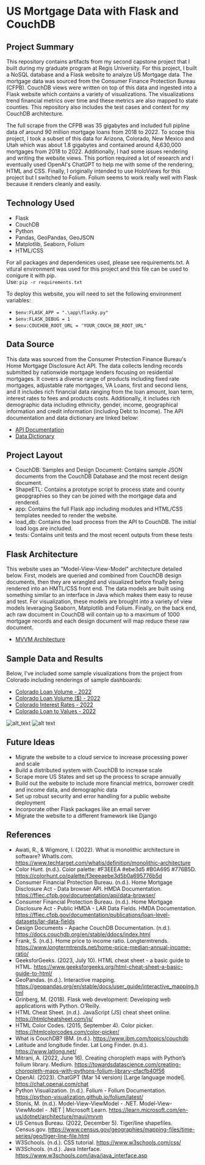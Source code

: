 # US Mortgage Data with Flask and CouchDB

## Project Summary
This repository contains artifacts from my second capstone project that I built during my graduate program at Regis University. For this project, I built a NoSQL database and a Flask website to analyze US Mortgage data. The mortgage data was sourced from the Consumer Finance Protection Bureau (CFPB). CouchDB views were written on top of this data and ingested into a Flask website which contains a variety of visualizations. The visualizations trend financial metrics over time and these metrics are also mapped to state counties. This repository also includes the test cases and context for my CouchDB architecture.

The full scrape from the CFPB was 35 gigabytes and included full pipline data of around 90 million mortgage loans from 2018 to 2022. To scope this project, I took a subset of this data for Arizona, Colorado, New Mexico and Utah which was about 1.8 gigabytes and contained around 4,630,000 mortgages from 2018 to 2022. Additionally, I had some issues rendering and writing the website views. This portion required a lot of research and I eventually used OpenAI's ChatGPT to help me with some of the rendering, HTML and CSS. Finally, I originally intended to use HoloViews for this project but I switched to Folium. Folium seems to work really well with Flask because it renders cleanly and easily.

## Technology Used
- Flask
- CouchDB
- Python
- Pandas, GeoPandas, GeoJSON
- Matplotlib, Seaborn, Folium
- HTML/CSS

For all packages and dependenices used, please see requirements.txt. A vitural environment was used for this project and this file can be used to conigure it with pip.<br> Use:
`pip -r requirements.txt`<br>

To deploy this website, you will need to set the following environment variables:

- `$env:FLASK_APP = ".\app\flasky.py"`
- `$env:FLASK_DEBUG = 1`
- `$env:COUCHDB_ROOT_URL = 'YOUR_COUCH_DB_ROOT_URL"`

## Data Source

This data was sourced from the Consumer Protection Finance Bureau's Home Mortgage Disclosure Act API. The data collects lending records submitted by nationwide mortgage lenders focusing on residential mortgages. It covers a diverse range of products including fixed rate mortgages, adjustable rate mortgages, VA Loans, first and second liens, and it includes rich financial data ranging from the loan amount, loan term, interest rates to fees and products costs. Additionally, it includes rich demographic data including ethnicity, gender, income, geographical information and credit information (including Debt to Income). The API documentation and data dictionary are linked below:

- [API Documentation](https://ffiec.cfpb.gov/documentation/api/data-browser/)
- [Data Dictionary](https://ffiec.cfpb.gov/documentation/publications/loan-level-datasets/lar-data-fields)

## Project Layout
- CouchDB: Samples and Design Document: Contains sample JSON documents from the CouchDB Database and the most recent design document.
- ShapeETL: Contains a prototype script to process state and county geopgraphies so they can be joined with the mortgage data and rendered.
- app: Contains the full Flask app including modules and HTML/CSS templates needed to render the website.
- load_db: Contains the load process from the API to CouchDB. The initial load logs are included.
- tests: Contains unit tests and the most recent outputs from these tests

## Flask Architecture
This website uses an "Model-View-View-Model" architecture detailed below. First, models are queried and combined from CouchDB design documents, then they are wrangled and visualized before finally being rendered into an HMTL/CSS front end. The data models are built using something similar to an interface in Java which makes them easy to reuse and test. For visualization, these models are brought into a variety of view models leveraging Seaborn, Matplotlib and Folium. Finally, on the back end, ach raw document in CouchDB will contain up to a maximum of 1000 mortgage records and each design document will map reduce these raw document.

- [MVVM Architecture](https://learn.microsoft.com/en-us/dotnet/architecture/maui/mvvm)

## Sample Data and Results
Below, I've included some sample visualizations from the project from Colorado including renderings of sample dashboards:

- [Colorado Loan Volume - 2022](https://amason445.github.io/us_mortgages_flask_website/example_dashboards/CO_2022_30-year_Loan%20Volume.html)
- [Colorado Loan Volume ($) - 2022](https://amason445.github.io/us_mortgages_flask_website/example_dashboards/CO_2022_30-year_Total%20Loan%20Amount.html)
- [Colorado Interest Rates - 2022](https://amason445.github.io/us_mortgages_flask_website/example_dashboards/CO_2022_30-year_Average%20Interest%20Rate.html)
- [Colorado Loan to Values - 2022](https://amason445.github.io/us_mortgages_flask_website/example_dashboards/CO_2022_30-year_Average%20Loan%20to%20Value.html)

![alt_text](https://github.com/amason445/us_mortgages_map_reduce/blob/main/tests/graphs/loan_volume_graphs/CO_volumes.png)
![alt text](https://github.com/amason445/us_mortgages_map_reduce/blob/main/tests/graphs/interest_rate_graphs/CO_interest_rate.png)

## Future Ideas
- Migrate the website to a cloud service to increase processing power and scale
- Build a distributed system with CouchDB to increase scale
- Scrape more US States and set up the process to scrape annually
- Build out the website to include more financial metrics, borrower credit and income data, and demographic data
- Set up robust security and error handling for a public website deployment
- Incorporate other Flask packages like an email server
- Migrate the website to a different framework like Django

## References
- Awati, R., & Wigmore, I. (2022). What is monolithic architecture in software? WhatIs.com. https://www.techtarget.com/whatis/definition/monolithic-architecture
- Color Hunt. (n.d.). Color palette: #F3EEEA #ebe3d5 #B0A695 #776B5D. https://colorhunt.co/palette/f3eeeaebe3d5b0a695776b5d
- Consumer Financial Protection Bureau. (n.d.). Home Mortgage Disclosure Act - Data browser API. HMDA Documentation. https://ffiec.cfpb.gov/documentation/api/data-browser/
- Consumer Financial Protection Bureau. (n.d.). Home Mortgage Disclosure Act - Public HMDA - LAR Data Fields. HMDA Documentation. https://ffiec.cfpb.gov/documentation/publications/loan-level-datasets/lar-data-fields
- Design Documents - Apache CouchDB Documentation. (n.d.). https://docs.couchdb.org/en/stable/ddocs/index.html
- Frank, S. (n.d.). Home price to income ratio. Longtermtrends. https://www.longtermtrends.net/home-price-median-annual-income-ratio/ 
- GeeksforGeeks. (2023, July 10). HTML cheat sheet - a basic guide to HTML. https://www.geeksforgeeks.org/html-cheat-sheet-a-basic-guide-to-html/
- GeoPandas. (n.d.). Interactive mapping. https://geopandas.org/en/stable/docs/user_guide/interactive_mapping.html
- Grinberg, M. (2018). Flask web development: Developing web applications with Python. O’Reilly.
- HTML Cheat Sheet. (n.d.). JavaScript (JS) cheat sheet online. https://htmlcheatsheet.com/js/
- HTML Color Codes. (2015, September 4). Color picker. https://htmlcolorcodes.com/color-picker/
- What is CouchDB? IBM. (n.d.). https://www.ibm.com/topics/couchdb
- Latitude and longitude finder. Lat Long Finder. (n.d.). https://www.latlong.net/ 
- Mitrani, A. (2022, June 16). Creating choropleth maps with Python’s folium library. Medium. https://towardsdatascience.com/creating-choropleth-maps-with-pythons-folium-library-cfacfb40f56
- OpenAI. (2023). ChatGPT (Mar 14 version) [Large language model]. https://chat.openai.com/chat
- Python Visualization. (n.d.). Folium - Folium Documentation. https://python-visualization.github.io/folium/latest/
- Stonis, M. (n.d.). Model-View-ViewModel - .NET. Model-View-ViewModel - .NET | Microsoft Learn. https://learn.microsoft.com/en-us/dotnet/architecture/maui/mvvm
- US Census Bureau. (2022, December 5). Tiger/line shapefiles. Census.gov. https://www.census.gov/geographies/mapping-files/time-series/geo/tiger-line-file.html
- W3Schools. (n.d.). CSS tutorial. https://www.w3schools.com/css/
- W3Schools. (n.d.). Java Interface. https://www.w3schools.com/java/java_interface.asp

